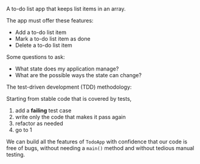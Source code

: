 A to-do list app that keeps list items in an array.

The app must offer these features:

- Add a to-do list item
- Mark a to-do list item as done
- Delete a to-do list item

Some questions to ask:

- What state does my application manage?
- What are the possible ways the state can change?

The test-driven development (TDD) methodology:

Starting from stable code that is covered by tests,

1. add a **failing** test case
2. write only the code that makes it pass again
3. refactor as needed
4. go to 1

We can build all the features of `TodoApp` with confidence that
our code is free of bugs, without needing a `main()` method and
without tedious manual testing.
